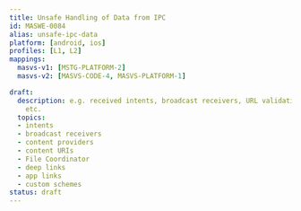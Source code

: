 ```yaml
---
title: Unsafe Handling of Data from IPC
id: MASWE-0084
alias: unsafe-ipc-data
platform: [android, ios]
profiles: [L1, L2]
mappings:
  masvs-v1: [MSTG-PLATFORM-2]
  masvs-v2: [MASVS-CODE-4, MASVS-PLATFORM-1]

draft:
  description: e.g. received intents, broadcast receivers, URL validation, URL schemes,
    etc.
  topics:
  - intents
  - broadcast receivers
  - content providers
  - content URIs
  - File Coordinator
  - deep links
  - app links
  - custom schemes
status: draft
---
```


